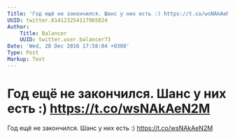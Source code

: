 ```yaml
---
Title: 'Год ещё не закончился. Шанс у них есть :) https://t.co/wsNAkAeN2M'
UUID: twitter.814123254117965824
Author:
    Title: Balancer
    UUID: twitter.user.balancer73
Date: 'Wed, 28 Dec 2016 17:58:04 +0300'
Type: Post
Markup: Text
---
```


# Год ещё не закончился. Шанс у них есть :) https://t.co/wsNAkAeN2M

Год ещё не закончился. Шанс у них есть :)
https://t.co/wsNAkAeN2M